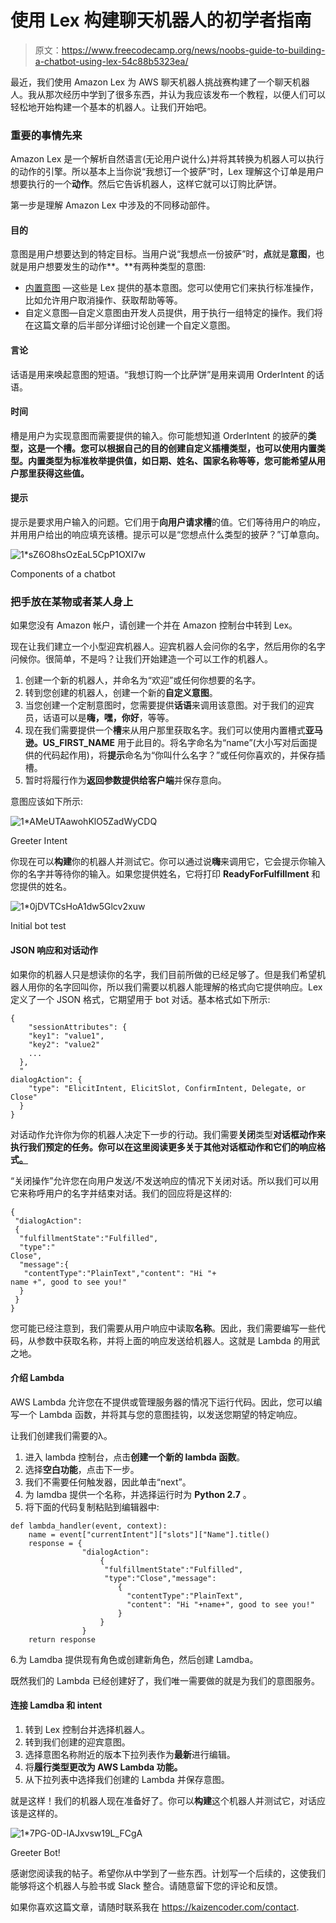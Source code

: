 # 使用 Lex 构建聊天机器人的初学者指南

> 原文：<https://www.freecodecamp.org/news/noobs-guide-to-building-a-chatbot-using-lex-54c88b5323ea/>

最近，我们使用 Amazon Lex 为 AWS 聊天机器人挑战赛构建了一个聊天机器人。我从那次经历中学到了很多东西，并认为我应该发布一个教程，以便人们可以轻松地开始构建一个基本的机器人。让我们开始吧。

### 重要的事情先来

Amazon Lex 是一个解析自然语言(无论用户说什么)并将其转换为机器人可以执行的动作的引擎。所以基本上当你说“我想订一个披萨”时，Lex 理解这个订单是用户想要执行的一个**动作**。然后它告诉机器人，这样它就可以订购比萨饼。

第一步是理解 Amazon Lex 中涉及的不同移动部件。

#### 目的

意图是用户想要达到的特定目标。当用户说“我想点一份披萨”时，**点**就是**意图**，也就是用户想要发生的动作**。**有两种类型的意图:

*   [内置意图](https://developer.amazon.com/public/solutions/alexa/alexa-skills-kit/docs/built-in-intent-ref/standard-intents) —这些是 Lex 提供的基本意图。您可以使用它们来执行标准操作，比如允许用户取消操作、获取帮助等等。
*   自定义意图—自定义意图由开发人员提供，用于执行一组特定的操作。我们将在这篇文章的后半部分详细讨论创建一个自定义意图。

#### 言论

话语是用来唤起意图的短语。“我想订购一个比萨饼”是用来调用 OrderIntent 的话语。

#### 时间

槽是用户为实现意图而需要提供的输入。你可能想知道 OrderIntent 的披萨的**类型，这是一个槽。您可以根据自己的目的创建自定义插槽类型，也可以使用内置类型。内置类型为标准枚举提供值，如日期、姓名、国家名称等等，您可能希望从用户那里获得这些值。**

#### 提示

提示是要求用户输入的问题。它们用于**向用户请求槽**的值。它们等待用户的响应，并用用户给出的响应填充该槽。提示可以是“您想点什么类型的披萨？”订单意向。

![1*sZ6O8hsOzEaL5CpP1OXI7w](img/e4fc191cb271d875497a3768ca4ec5a1.png)

Components of a chatbot

### 把手放在某物或者某人身上

如果您没有 Amazon 帐户，请创建一个并在 Amazon 控制台中转到 Lex。

现在让我们建立一个小型迎宾机器人。迎宾机器人会问你的名字，然后用你的名字问候你。很简单，不是吗？让我们开始建造一个可以工作的机器人。

1.  创建一个新的机器人，并命名为“欢迎”或任何你想要的名字。
2.  转到您创建的机器人，创建一个新的**自定义意图**。
3.  当您创建一个定制意图时，您需要提供**话语**来调用该意图。对于我们的迎宾员，话语可以是**嗨，嘿，你好**，等等。
4.  现在我们需要提供一个**槽**来从用户那里获取名字。我们可以使用内置槽式**亚马逊。US_FIRST_NAME** 用于此目的。将名字命名为“name”(大小写对后面提供的代码起作用)，将**提示**命名为“你叫什么名字？”或任何你喜欢的，并保存插槽。
5.  暂时将履行作为**返回参数提供给客户端**并保存意向。

意图应该如下所示:

![1*AMeUTAawohKlO5ZadWyCDQ](img/6fad4e9938552d0953218dcef8713778.png)

Greeter Intent

你现在可以**构建**你的机器人并测试它。你可以通过说**嗨**来调用它，它会提示你输入你的名字并等待你的输入。如果您提供姓名，它将打印 **ReadyForFulfillment** 和您提供的姓名。

![1*0jDVTCsHoA1dw5Glcv2xuw](img/a9cad8cd33457771edd63c0bcffeeff9.png)

Initial bot test

#### JSON 响应和对话动作

如果你的机器人只是想读你的名字，我们目前所做的已经足够了。但是我们希望机器人用你的名字回叫你，所以我们需要以机器人能理解的格式向它提供响应。Lex 定义了一个 JSON 格式，它期望用于 bot 对话。基本格式如下所示:

```
{
    "sessionAttributes": {
    "key1": "value1",
    "key2": "value2"
    ...
  },
  "
dialogAction": {
    "type": "ElicitIntent, ElicitSlot, ConfirmIntent, Delegate, or Close"    
  }
}
```

对话动作允许你为你的机器人决定下一步的行动。我们需要**关闭**类型**对话框动作来执行我们预定的任务。你可以在这里阅读更多关于其他对话框动作和它们的响应格式[。](http://docs.aws.amazon.com/lex/latest/dg/lambda-input-response-format.html#using-lambda-response-format)**

“关闭操作”允许您在向用户发送/不发送响应的情况下关闭对话。所以我们可以用它来称呼用户的名字并结束对话。我们的回应将是这样的:

```
{
 "dialogAction":
 {
  "fulfillmentState":"Fulfilled",
  "type":"
Close",
  "message":{
   "contentType":"PlainText","content": "Hi "+ 
name +", good to see you!"
  }
 }
}
```

您可能已经注意到，我们需要从用户响应中读取**名称**。因此，我们需要编写一些代码，从参数中获取名称，并将上面的响应发送给机器人。这就是 Lambda 的用武之地。

#### 介绍 Lambda

AWS Lambda 允许您在不提供或管理服务器的情况下运行代码。因此，您可以编写一个 Lambda 函数，并将其与您的意图挂钩，以发送您期望的特定响应。

让我们创建我们需要的λ。

1.  进入 lambda 控制台，点击**创建一个新的 lambda 函数**。
2.  选择**空白功能**，点击下一步。
3.  我们不需要任何触发器，因此单击“next”。
4.  为 lamdba 提供一个名称，并选择运行时为 **Python 2.7** 。
5.  将下面的代码复制粘贴到编辑器中:

```
def lambda_handler(event, context):
    name = event["currentIntent"]["slots"]["Name"].title()
    response = {
                "dialogAction":
                    {
                     "fulfillmentState":"Fulfilled",
                     "type":"Close","message":
                        {
                          "contentType":"PlainText",
                          "content": "Hi "+name+", good to see you!"
                        }
                    }
                }
    return response
```

6.为 Lamdba 提供现有角色或创建新角色，然后创建 Lamdba。

既然我们的 Lambda 已经创建好了，我们唯一需要做的就是为我们的意图服务。

#### 连接 Lamdba 和 intent

1.  转到 Lex 控制台并选择机器人。
2.  转到我们创建的迎宾意图。
3.  选择意图名称附近的版本下拉列表作为**最新**进行编辑。
4.  将**履行类型更改为 AWS Lambda 功能。**
5.  从下拉列表中选择我们创建的 Lambda 并保存意图。

就是这样！我们的机器人现在准备好了。你可以**构建**这个机器人并测试它，对话应该是这样的。

![1*7PG-0D-lAJxvsw19L_FCgA](img/02eff4e7971f5cf2bd4f2ba71e852dcb.png)

Greeter Bot!

感谢您阅读我的帖子。希望你从中学到了一些东西。计划写一个后续的，这使我们能够将这个机器人与脸书或 Slack 整合。请随意留下您的评论和反馈。

如果你喜欢这篇文章，请随时联系我在 https://kaizencoder.com/contact.